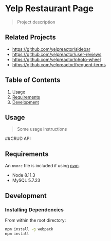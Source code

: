 # Yelp Restaurant Page

> Project description

## Related Projects

  - https://github.com/yelpreactor/sidebar
  - https://github.com/yelpreactor/user-reviews
  - https://github.com/yelpreactor/photo-wheel
  - https://github.com/yelpreactor/frequent-terms

## Table of Contents

1. [Usage](#Usage)
1. [Requirements](#requirements)
1. [Development](#development)

## Usage

> Some usage instructions

##CRUD API

## Requirements

An `nvmrc` file is included if using [nvm](https://github.com/creationix/nvm).

- Node 8.11.3
- MySQL 5.7.23

## Development

### Installing Dependencies

From within the root directory:

```sh
npm install -g webpack
npm install
```

